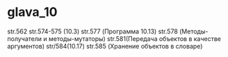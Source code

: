 # glava_10
str.562
str.574-575 (10.3)
str.577 (Программа 10.13)
str.578 (Методы-получатели и методы-мутаторы)
str.581(Передача объектов в качестве аргументов)
str/584(10.17)
str.585 (Хранение объектов в словаре)
